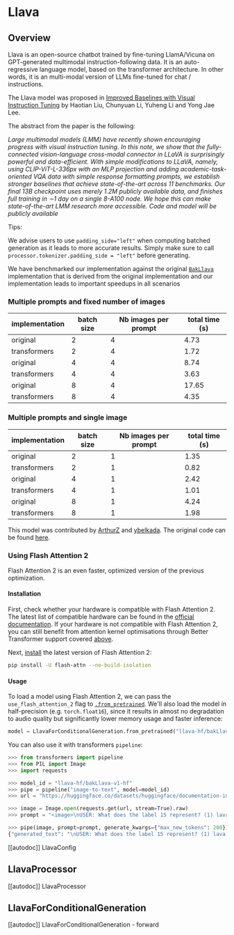 <!--Copyright 2023 The HuggingFace Team. All rights reserved.

Licensed under the Apache License, Version 2.0 (the "License"); you may not use this file except in compliance with
the License. You may obtain a copy of the License at

http://www.apache.org/licenses/LICENSE-2.0

Unless required by applicable law or agreed to in writing, software distributed under the License is distributed on
an "AS IS" BASIS, WITHOUT WARRANTIES OR CONDITIONS OF ANY KIND, either express or implied. See the License for the
specific language governing permissions and limitations under the License.

⚠️ Note that this file is in Markdown but contain specific syntax for our doc-builder (similar to MDX) that may not be
rendered properly in your Markdown viewer.

-->

# Llava

## Overview

Llava is an open-source chatbot trained by fine-tuning LlamA/Vicuna on GPT-generated multimodal instruction-following data. It is an auto-regressive language model, based on the transformer architecture. In other words, it is an multi-modal version of LLMs fine-tuned for chat / instructions.

The Llava model was proposed in [Improved Baselines with Visual Instruction Tuning](https://arxiv.org/pdf/2310.03744) by Haotian Liu, Chunyuan Li, Yuheng Li and Yong Jae Lee.

The abstract from the paper is the following:

*Large multimodal models (LMM) have recently shown encouraging progress with visual instruction tuning. In this note, we show that the fully-connected vision-language cross-modal connector in LLaVA is surprisingly powerful and data-efficient. With simple modifications to LLaVA, namely, using CLIP-ViT-L-336px with an MLP projection and adding academic-task-oriented VQA data with simple response formatting prompts, we establish stronger baselines that achieve state-of-the-art across 11 benchmarks. Our final 13B checkpoint uses merely 1.2M publicly available data, and finishes full training in ∼1 day on a single 8-A100 node. We hope this can make state-of-the-art LMM research more accessible. Code and model will be publicly available*

Tips:

We advise users to use `padding_side="left"` when computing batched generation as it leads to more accurate results. Simply make sure to call `processor.tokenizer.padding_side = "left"` before generating.

We have benchmarked our implementation against the original [`BakLlava`](https://github.com/SkunkworksAI/BakLLaVA) implementation that is derived from the original implementation and our implementation leads to important speedups in all scenarios

### Multiple prompts and fixed number of images

| implementation | batch size | Nb images per prompt | total time (s) |
|----------------|------------|----------------------|----------------|
| original       | 2          | 4                    | 4.73           |
| transformers   | 2          | 4                    | 1.72           |
| original       | 4          | 4                    | 8.74           |
| transformers   | 4          | 4                    | 3.63           |
| original       | 8          | 4                    | 17.65          |
| transformers   | 8          | 4                    | 4.35           |

### Multiple prompts and single image

| implementation | batch size | Nb images per prompt | total time (s) |
|----------------|------------|----------------------|----------------|
| original       | 2          | 1                    | 1.35           |
| transformers   | 2          | 1                    | 0.82           |
| original       | 4          | 1                    | 2.42           |
| transformers   | 4          | 1                    | 1.01           |
| original       | 8          | 1                    | 4.24           |
| transformers   | 8          | 1                    | 1.98           |

This model was contributed by [ArthurZ](https://huggingface.co/ArthurZ) and [ybelkada](https://huggingface.co/ybelkada).
The original code can be found [here](https://github.com/haotian-liu/LLaVA/tree/main/llava).

### Using Flash Attention 2

Flash Attention 2 is an even faster, optimized version of the previous optimization.

#### Installation 

First, check whether your hardware is compatible with Flash Attention 2. The latest list of compatible hardware can be found in the [official documentation](https://github.com/Dao-AILab/flash-attention#installation-and-features). If your hardware is not compatible with Flash Attention 2, you can still benefit from attention kernel optimisations through Better Transformer support covered [above](https://huggingface.co/docs/transformers/main/en/model_doc/bark#using-better-transformer).

Next, [install](https://github.com/Dao-AILab/flash-attention#installation-and-features) the latest version of Flash Attention 2:

```bash
pip install -U flash-attn --no-build-isolation
```

#### Usage

To load a model using Flash Attention 2, we can pass the `use_flash_attention_2` flag to [`.from_pretrained`](https://huggingface.co/docs/transformers/main/en/main_classes/model#transformers.PreTrainedModel.from_pretrained). We'll also load the model in half-precision (e.g. `torch.float16`), since it results in almost no degradation to audio quality but significantly lower memory usage and faster inference:

```python
model = LlavaForConditionalGeneration.from_pretrained("llava-hf/bakLlava-v1-hf", torch_dtype=torch.float16, use_flash_attention_2=True).to(device)
```

You can also use it with transformers `pipeline`:
```python
>>> from transformers import pipeline
>>> from PIL import Image    
>>> import requests

>>> model_id = "llava-hf/bakLlava-v1-hf"
>>> pipe = pipeline("image-to-text", model=model_id)
>>> url = "https://huggingface.co/datasets/huggingface/documentation-images/resolve/main/transformers/tasks/ai2d-demo.jpg"

>>> image = Image.open(requests.get(url, stream=True).raw)
>>> prompt = "<image>\nUSER: What does the label 15 represent? (1) lava (2) core (3) tunnel (4) ash cloud\nASSISTANT:"

>>> pipe(image, prompt=prompt, generate_kwargs={"max_new_tokens": 200})
{"generated_text": "\nUSER: What does the label 15 represent? (1) lava (2) core (3) tunnel (4) ash cloud\nASSISTANT: Lava"}
```

[[autodoc]] LlavaConfig

## LlavaProcessor

[[autodoc]] LlavaProcessor

## LlavaForConditionalGeneration

[[autodoc]] LlavaForConditionalGeneration
    - forward
